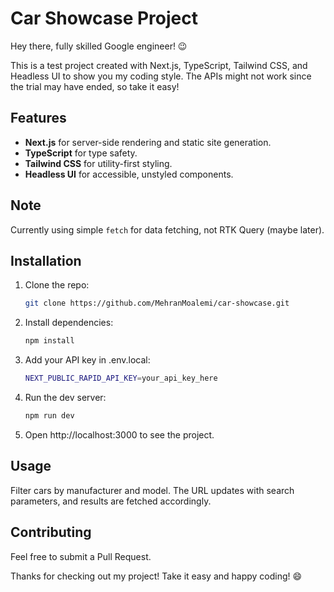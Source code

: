 # Car Showcase Project

Hey there, fully skilled Google engineer! 😉 

This is a test project created with Next.js, TypeScript, Tailwind CSS, and Headless UI to show you my coding style. The APIs might not work since the trial may have ended, so take it easy!

## Features

- **Next.js** for server-side rendering and static site generation.
- **TypeScript** for type safety.
- **Tailwind CSS** for utility-first styling.
- **Headless UI** for accessible, unstyled components.

## Note

Currently using simple `fetch` for data fetching, not RTK Query (maybe later).

## Installation

1. Clone the repo:
   ```bash
   git clone https://github.com/MehranMoalemi/car-showcase.git
2. Install dependencies:
   ```bash
   npm install
3. Add your API key in .env.local:
   ```bash
   NEXT_PUBLIC_RAPID_API_KEY=your_api_key_here
4. Run the dev server:
   ```bash
   npm run dev
5. Open http://localhost:3000 to see the project.


## Usage
Filter cars by manufacturer and model. The URL updates with search parameters, and results are fetched accordingly.

## Contributing
Feel free to submit a Pull Request.

Thanks for checking out my project! Take it easy and happy coding! 😄






